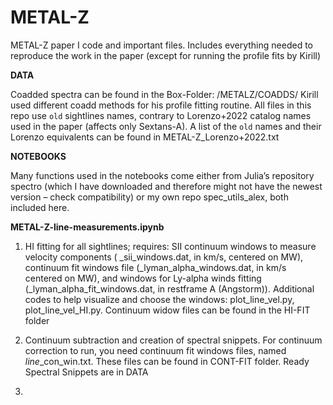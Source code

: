 # METAL-Z
METAL-Z paper I code and important files. Includes everything needed to reproduce the work in the paper (except for running the profile fits by Kirill)

**DATA**

Coadded spectra can be found in the Box-Folder: /METALZ/COADDS/
Kirill used different coadd methods for his profile fitting routine.
All files in this repo use ``old`` sightlines names, contrary to Lorenzo+2022 catalog names used in the paper (affects only Sextans-A). A list of the  ``old`` names and their Lorenzo equivalents can be found in METAL-Z_Lorenzo+2022.txt

**NOTEBOOKS**

Many functions used in the notebooks come either from Julia’s repository spectro (which I have downloaded and therefore might not have the newest version – check compatibility) or my own repo spec_utils_alex, both included here. 

**METAL-Z-line-measurements.ipynb**
1.	HI fitting for all sightlines; requires: SII continuum windows to measure velocity components ( <sightline>_sii_windows.dat, in km/s, centered on MW), continuum fit windows file (<sightline>_lyman_alpha_windows.dat, in km/s  centered on MW), and windows for Ly-alpha winds fitting (<sightline>_lyman_alpha_fit_windows.dat, in restframe A (Angstorm)). Additional codes to help visualize and choose the windows: plot_line_vel.py, plot_line_vel_HI.py. Continuum widow files can be found in the HI-FIT folder

2.	Continuum subtraction and creation of spectral snippets. For continuum correction to run, you need continuum fit windows files, named <sightline>_line_<line-no>_con_win.txt. These files can be found in CONT-FIT folder. Ready Spectral Snippets are in DATA

3.	
